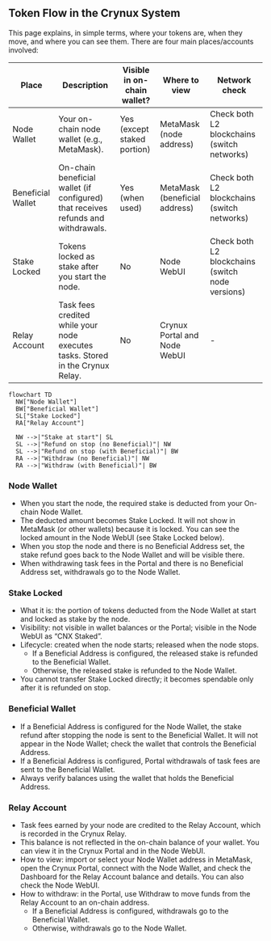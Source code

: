 ## Token Flow in the Crynux System

This page explains, in simple terms, where your tokens are, when they move, and where you can see them. There are four main places/accounts involved:

| Place | Description | Visible in on-chain wallet? | Where to view | Network check |
| --- | --- | --- | --- | --- |
| Node Wallet | Your on-chain node wallet (e.g., MetaMask). | Yes (except staked portion) | MetaMask (node address) | Check both L2 blockchains (switch networks) |
| Beneficial Wallet | On-chain beneficial wallet (if configured) that receives refunds and withdrawals. | Yes (when used) | MetaMask (beneficial address) | Check both L2 blockchains (switch networks) |
| Stake Locked | Tokens locked as stake after you start the node. | No | Node WebUI | Check both L2 blockchains (switch node versions) |
| Relay Account | Task fees credited while your node executes tasks. Stored in the Crynux Relay. | No | Crynux Portal and Node WebUI | - |

```mermaid
flowchart TD
  NW["Node Wallet"]
  BW["Beneficial Wallet"]
  SL["Stake Locked"]
  RA["Relay Account"]

  NW -->|"Stake at start"| SL
  SL -->|"Refund on stop (no Beneficial)"| NW
  SL -->|"Refund on stop (with Beneficial)"| BW
  RA -->|"Withdraw (no Beneficial)"| NW
  RA -->|"Withdraw (with Beneficial)"| BW
```


### Node Wallet

- When you start the node, the required stake is deducted from your On-chain Node Wallet.
- The deducted amount becomes Stake Locked. It will not show in MetaMask (or other wallets) because it is locked. You can see the locked amount in the Node WebUI (see Stake Locked below).
- When you stop the node and there is no Beneficial Address set, the stake refund goes back to the Node Wallet and will be visible there.
- When withdrawing task fees in the Portal and there is no Beneficial Address set, withdrawals go to the Node Wallet.

### Stake Locked

- What it is: the portion of tokens deducted from the Node Wallet at start and locked as stake by the node.
- Visibility: not visible in wallet balances or the Portal; visible in the Node WebUI as “CNX Staked”.
- Lifecycle: created when the node starts; released when the node stops.
  - If a Beneficial Address is configured, the released stake is refunded to the Beneficial Wallet.
  - Otherwise, the released stake is refunded to the Node Wallet.
- You cannot transfer Stake Locked directly; it becomes spendable only after it is refunded on stop.

### Beneficial Wallet

- If a Beneficial Address is configured for the Node Wallet, the stake refund after stopping the node is sent to the Beneficial Wallet. It will not appear in the Node Wallet; check the wallet that controls the Beneficial Address.
- If a Beneficial Address is configured, Portal withdrawals of task fees are sent to the Beneficial Wallet.
- Always verify balances using the wallet that holds the Beneficial Address.

### Relay Account

- Task fees earned by your node are credited to the Relay Account, which is recorded in the Crynux Relay.
- This balance is not reflected in the on-chain balance of your wallet. You can view it in the Crynux Portal and in the Node WebUI.
- How to view: import or select your Node Wallet address in MetaMask, open the Crynux Portal, connect with the Node Wallet, and check the Dashboard for the Relay Account balance and details. You can also check the Node WebUI.
- How to withdraw: in the Portal, use Withdraw to move funds from the Relay Account to an on-chain address.
  - If a Beneficial Address is configured, withdrawals go to the Beneficial Wallet.
  - Otherwise, withdrawals go to the Node Wallet.
